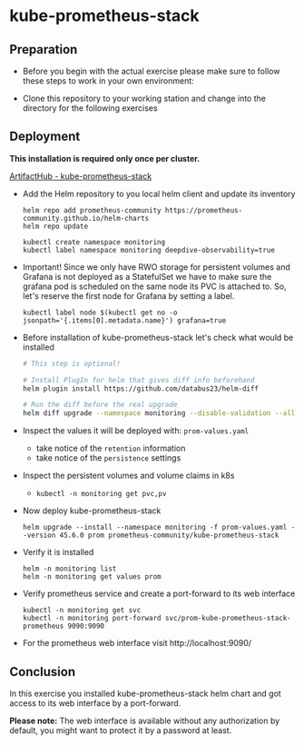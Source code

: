 # kube-prometheus-stack

## Preparation

* Before you begin with the actual exercise please make sure to follow these steps to work in your own environment:

* Clone this repository to your working station and change into the directory for the following exercises

## Deployment

**This installation is required only once per cluster.**

[ArtifactHub - kube-prometheus-stack](https://artifacthub.io/packages/helm/prometheus-community/kube-prometheus-stack)

* Add the Helm repository to you local helm client and update its inventory

  ```shell
  helm repo add prometheus-community https://prometheus-community.github.io/helm-charts
  helm repo update
  ```

  ```shell
  kubectl create namespace monitoring
  kubectl label namespace monitoring deepdive-observability=true
  ```

* Important!
  Since we only have RWO storage for persistent volumes and Grafana is not deployed as a StatefulSet
  we have to make sure the grafana pod is scheduled on the same node its PVC is attached to.
  So, let's reserve the first node for Grafana by setting a label.

    ```shell
    kubectl label node $(kubectl get no -o jsonpath='{.items[0].metadata.name}') grafana=true
    ```

* Before installation of kube-prometheus-stack let's check what would be installed

  ```sh
  # This step is optional!
  
  # Install PlugIn for helm that gives diff info beforehand
  helm plugin install https://github.com/databus23/helm-diff
  
  # Run the diff before the real upgrade
  helm diff upgrade --namespace monitoring --disable-validation --allow-unreleased prom prometheus-community/kube-prometheus-stack --version 45.6.0 --values prom-values.yaml
  ```

* Inspect the values it will be deployed with: `prom-values.yaml`
  * take notice of the `retention` information
  * take notice of the `persistence` settings

* Inspect the persistent volumes and volume claims in k8s
  * `kubectl -n monitoring get pvc,pv`

* Now deploy kube-prometheus-stack

  ```shell
  helm upgrade --install --namespace monitoring -f prom-values.yaml --version 45.6.0 prom prometheus-community/kube-prometheus-stack
  ```

* Verify it is installed

  ```shell
  helm -n monitoring list
  helm -n monitoring get values prom
  ```

* Verify prometheus service and create a port-forward to its web interface

  ```shell
  kubectl -n monitoring get svc
  kubectl -n monitoring port-forward svc/prom-kube-prometheus-stack-prometheus 9090:9090
  ```

* For the prometheus web interface visit http://localhost:9090/

## Conclusion

In this exercise you installed kube-prometheus-stack helm chart and got access to its web interface by a port-forward.

**Please note:** The web interface is available without any authorization by default, 
you might want to protect it by a password at least.
